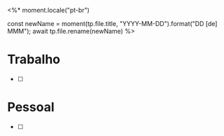 <%* 
moment.locale("pt-br")

const newName = moment(tp.file.title, "YYYY-MM-DD").format("DD [de] MMM");
await tp.file.rename(newName)
%>
# Trabalho

- [ ] 

# Pessoal

- [ ] 
